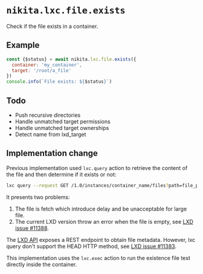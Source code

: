
# `nikita.lxc.file.exists`

Check if the file exists in a container.

## Example

```js
const {$status} = await nikita.lxc.file.exists({
  container: 'my_container',
  target: '/root/a_file'
})
console.info(`File exists: ${$status}`)
```

## Todo

* Push recursive directories
* Handle unmatched target permissions
* Handle unmatched target ownerships
* Detect name from lxd_target

## Implementation change

Previous implementation used `lxc.query` action to retrieve the content of the 
file and then determine if it exists or not:

```bash
lxc query --request GET /1.0/instances/container_name/files?path=file_path
```

It presents two problems:

1. The file is fetch which introduce delay and be unacceptable for large file.
2. The current LXD version throw an error when the file is empty, see 
[LXD issue #11388](https://github.com/lxc/lxd/issues/11388).

The [LXD API](https://linuxcontainers.org/lxd/docs/latest/api/#/) exposes a
REST endpoint to obtain file metadata. However, lxc query don't support the 
HEAD HTTP method, see [LXD issue #11383](https://github.com/lxc/lxd/issues/11383).

This implementation uses the `lxc.exec` action to run the existence file test directly 
inside the container.
